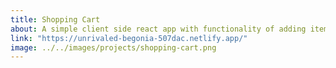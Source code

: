 ```yaml
---
title: Shopping Cart
about: A simple client side react app with functionality of adding items to cart and removing items from cart. This project is built using CSS, React
link: "https://unrivaled-begonia-507dac.netlify.app/"
image: ../../images/projects/shopping-cart.png
---
```

